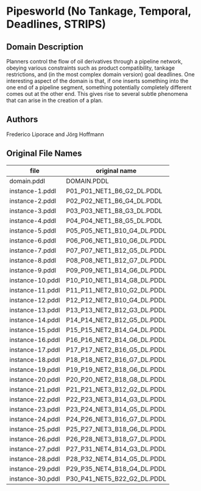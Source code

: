 # Pipesworld (No Tankage, Temporal, Deadlines, STRIPS)

## Domain Description

Planners control the flow of oil derivatives through a pipeline network, obeying various constraints such as product compatibility, tankage restrictions, and (in the most complex domain version) goal deadlines.
One interesting aspect of the domain is that, if one inserts something into the one end of a pipeline segment, something potentially completely different comes out at the other end.
This gives rise to several subtle phenomena that can arise in the creation of a plan.

## Authors

Frederico Liporace and Jörg Hoffmann

## Original File Names

| file             | original name               |
|------------------|-----------------------------|
| domain.pddl      | DOMAIN.PDDL                 |
| instance-1.pddl  | P01_P01_NET1_B6_G2_DL.PDDL  |
| instance-2.pddl  | P02_P02_NET1_B6_G4_DL.PDDL  |
| instance-3.pddl  | P03_P03_NET1_B8_G3_DL.PDDL  |
| instance-4.pddl  | P04_P04_NET1_B8_G5_DL.PDDL  |
| instance-5.pddl  | P05_P05_NET1_B10_G4_DL.PDDL |
| instance-6.pddl  | P06_P06_NET1_B10_G6_DL.PDDL |
| instance-7.pddl  | P07_P07_NET1_B12_G5_DL.PDDL |
| instance-8.pddl  | P08_P08_NET1_B12_G7_DL.PDDL |
| instance-9.pddl  | P09_P09_NET1_B14_G6_DL.PDDL |
| instance-10.pddl | P10_P10_NET1_B14_G8_DL.PDDL |
| instance-11.pddl | P11_P11_NET2_B10_G2_DL.PDDL |
| instance-12.pddl | P12_P12_NET2_B10_G4_DL.PDDL |
| instance-13.pddl | P13_P13_NET2_B12_G3_DL.PDDL |
| instance-14.pddl | P14_P14_NET2_B12_G5_DL.PDDL |
| instance-15.pddl | P15_P15_NET2_B14_G4_DL.PDDL |
| instance-16.pddl | P16_P16_NET2_B14_G6_DL.PDDL |
| instance-17.pddl | P17_P17_NET2_B16_G5_DL.PDDL |
| instance-18.pddl | P18_P18_NET2_B16_G7_DL.PDDL |
| instance-19.pddl | P19_P19_NET2_B18_G6_DL.PDDL |
| instance-20.pddl | P20_P20_NET2_B18_G8_DL.PDDL |
| instance-21.pddl | P21_P21_NET3_B12_G2_DL.PDDL |
| instance-22.pddl | P22_P23_NET3_B14_G3_DL.PDDL |
| instance-23.pddl | P23_P24_NET3_B14_G5_DL.PDDL |
| instance-24.pddl | P24_P26_NET3_B16_G7_DL.PDDL |
| instance-25.pddl | P25_P27_NET3_B18_G6_DL.PDDL |
| instance-26.pddl | P26_P28_NET3_B18_G7_DL.PDDL |
| instance-27.pddl | P27_P31_NET4_B14_G3_DL.PDDL |
| instance-28.pddl | P28_P32_NET4_B14_G5_DL.PDDL |
| instance-29.pddl | P29_P35_NET4_B18_G4_DL.PDDL |
| instance-30.pddl | P30_P41_NET5_B22_G2_DL.PDDL |
